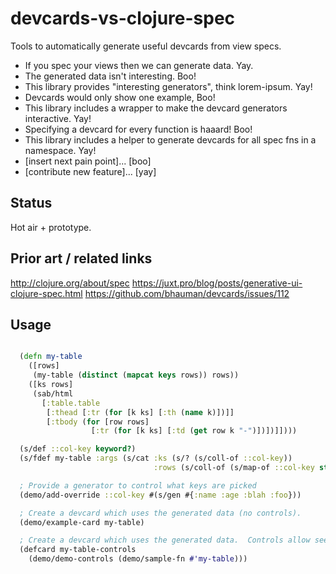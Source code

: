 # devcards-vs-clojure-spec

Tools to automatically generate useful devcards from view specs.  

* If you spec your views then we can generate data.  Yay.
* The generated data isn't interesting.  Boo!
* This library provides "interesting generators", think lorem-ipsum.  Yay!
* Devcards would only show one example, Boo!
* This library includes a wrapper to make the devcard generators interactive.  Yay!
* Specifying a devcard for every function is haaard!  Boo!
* This library includes a helper to generate devcards for all spec fns in a namespace.  Yay!
* [insert next pain point]... [boo]
* [contribute new feature]... [yay]


## Status

Hot air + prototype.


## Prior art / related links

http://clojure.org/about/spec
https://juxt.pro/blog/posts/generative-ui-clojure-spec.html
https://github.com/bhauman/devcards/issues/112


## Usage

```cljs

  (defn my-table
    ([rows]
     (my-table (distinct (mapcat keys rows)) rows))
    ([ks rows]
     (sab/html
       [:table.table
        [:thead [:tr (for [k ks] [:th (name k)])]]
        [:tbody (for [row rows]
                  [:tr (for [k ks] [:td (get row k "-")])])]])))

  (s/def ::col-key keyword?)
  (s/fdef my-table :args (s/cat :ks (s/? (s/coll-of ::col-key))
                                :rows (s/coll-of (s/map-of ::col-key string?))))

  ; Provide a generator to control what keys are picked
  (demo/add-override ::col-key #(s/gen #{:name :age :blah :foo}))

  ; Create a devcard which uses the generated data (no controls).
  (demo/example-card my-table)

  ; Create a devcard which uses the generated data.  Controls allow seed & size adjustment.
  (defcard my-table-controls
    (demo/demo-controls (demo/sample-fn #'my-table)))
```
